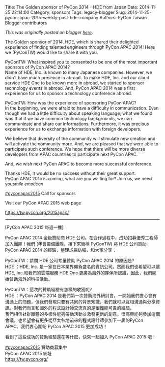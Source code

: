 Title: The Golden sponsor of PyCon 2014 - HDE from Japan
Date: 2014-11-25 22:14:00
Category: sponsors
Tags: legacy-blogger
Slug: 2014-11-25-pycon-apac-2015-weekly-post-hde-company
Authors: PyCon Taiwan Blogger contributors

*This was originally posted on blogger [here](https://pycontw.blogspot.com/2014/11/pycon-apac-2015-weekly-post-hde-company.html)*.

<!--more-->

The Golden sponsor of 2014, HDE, which is shared their delighted experience of finding talented engineers through PyCon APAC 2014! Here we (PyConTW) would like to share it with you.

PyConTW: What inspired you to consented to be one of the most important sponsors of PyCon APAC 2014?  
Name of HDE, Inc. is known to many Japanese companies. However, we  
didn't have much presence in abroad. To make HDE, Inc. and our cloud  
service HDE One to be known more in abroad, we started to sponsor  
technology events in abroad. And, PyCon APAC 2014 was a first  
experience for us to sponsor a technology conference abroad.  

PyConTW: How was the experience of sponsoring PyCon APAC?  
In the beginning, we were afraid to have a difficulty in communication. Even though we had a little difficulty about speaking language, what we found was that if we have common technology backgrounds, we can communicate and share our informations. Furthermore, it was precious experience for us to exchange information with foreign developers.  

We believe that diversity of the community will stimulate new creation and will activate the community more. And, we are pleased that we were able to participate such conference. We hope that there will be more diverse developers from APAC countries to participate next PyCon APAC.  

And, we wish next PyCon APAC to become more successful conference.  

Thanks HDE, It would be no success without their great support.  
PyCon APAC 2015 is coming, what are you waiting for? Join us, we need you*smile emoticon*  

[#pyconapac2015](https://www.facebook.com/hashtag/pyconapac2015) Call for sponsors  

Visit our PyCon APAC 2015 web page  

<https://tw.pycon.org/2015apac/>  

----------------------------------------------------------------  

[PyCon APAC 2015 每週一推]  

PyCon APAC 2014 金級贊助商 HDE 公司，在合作過程中，成功招募優秀工程師加入團隊！我們 (年會籌備團隊，接下來簡稱 PyConTW) 將 HDE 公司贊助 PyCon APAC 2014 的經驗，整理成採訪稿，和大家分享：  

PyConTW：請問 HDE 公司考量贊助 PyCon APAC 2014 的原因是?  
HDE ：HDE, Inc. 是一家在日本業界頗負盛名的資訊公司。然而我們也希望可以讓 HDE, Inc.和我們的雲端服務 HDE One 更廣為海外的夥伴所認識，因此，我們開始贊助海外的科技活動。  

PyConTW：這次的贊助經驗有怎樣的收獲呢?  
HDE ：PyCon APAC 2014 是我們第一次贊助海外研討會，一開始我們擔心會有溝通上的問題，但我們發現只要有共同的背景知識，我們就可以互相溝通與分享資訊。對我們而言和國外的程式設計師交流真的是很難能可貴的經驗。  
我們相信社群團體的多樣性能夠帶動活動並激發更新的創意，很高興能夠參加這個會議，也希望會有更多從亞太各地前來的程式設計師參加下一屆的PyCon APAC。我們衷心期盼 PyCon APAC 2015 更加成功！  

看到了這些成功的贊助經驗還在等什麼，快來一起加入 PyCon APAC 2015 吧！  


[#pyconapac2015](https://www.facebook.com/hashtag/pyconapac2015) 贊助商募集中  
PyCon APAC 2015 網址  
<https://tw.pycon.org/>

